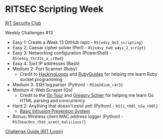 # RITSEC Scripting Week
[RIT Security Club](https://ritsec.club)

Weekly Challenges #13

* Easy 1: Create a Week 13 GitHub repo - `RS{e4sy_0n3_scripting}`
* Easy 2: Caesar cipher solver (Perl) - `RS{e4sy_tw0_w4ys_2_scr1pt}`
* Easy 3: Networking configuration (PowerShell) - `RS{e4sy_thr33s_a_cr0wd}`
* Easy 4: Sort IP addresses (Bash)
* Medium 2: Port Scanner (Ruby)
  * Credit to [HackingLoops](https://www.hackingloops.com/how-to-build-a-basic-port-scanner-in-ruby/) and [RubyGuides](https://www.rubyguides.com/2016/11/port-scanner-in-ruby/) for helping me learn Ruby socket programming
* Medium 3: SSH log parser (Python) - `RS{m3dium_r4r3}`
* Medium 4: Web Scraper (Go)
  * Credit to the [Go Tour](https://tour.golang.org/concurrency/10) and [Gregory Schier](https://schier.co/blog/2015/04/26/a-simple-web-scraper-in-go.html) for helping me learn Go HTML parsing and concurrency
* Hard 2: Anything that doesn't exist yet! (Python) - `RS{1_t00l_n3w_t00l}`
  * [Basic Intrusion Prevention System](https://github.com/clev98/System-Forensics-Project)
* Bonus: Wireless client MAC address logger (Python) - `RS{beac0ns_that_arent_malicious?}`

[Challenge Guide (RIT Login)](https://docs.google.com/document/d/1mivtz-taZkvjMT8-gVD439IPkr2aUwe1ZpLdfV66Llk/edit#heading=h.y2r5as1fa9w)
